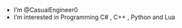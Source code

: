 - I’m @CasualEngineer0
- I’m interested in Programming C# , C++ , Python and Lua

<!---
CasualEngineer0 is an account i made to kidnap code 
--->
